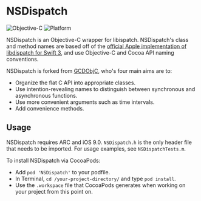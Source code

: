 # NSDispatch

![Objective-C](https://img.shields.io/badge/lang-Obj--C-438EFF.svg?style=flat)
![Platform](https://img.shields.io/badge/platform-iOS%20%2F%20OS%20X-lightgrey.svg?style=flat)

NSDispatch is an Objective-C wrapper for libispatch. NSDispatch's class and method names are based off of the [official Apple implementation of libdispatch for Swift 3](https://github.com/apple/swift-evolution/blob/master/proposals/0088-libdispatch-for-swift3.md), and use Objective-C and Cocoa API naming conventions.

NSDispatch is forked from [GCDObjC](https://github.com/mjmsmith/gcdobjc), who's four main aims are to:

* Organize the flat C API into appropriate classes.
* Use intention-revealing names to distinguish between synchronous and asynchronous functions. 
* Use more convenient arguments such as time intervals.
* Add convenience methods.

## Usage

NSDispatch requires ARC and iOS 9.0. `NSDispatch.h` is the only header file that needs to be imported. For usage examples, see `NSDispatchTests.m`.

To install NSDispatch via CocoaPods:

- Add `pod 'NSDispatch'` to your podfile.
- In Terminal, `cd /your-project-directory/` and type `pod install`.
- Use the `.workspace` file that CocoaPods generates when working on your project from this point on.
